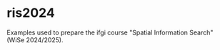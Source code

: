 # ris2024

Examples used to prepare the ifgi course "Spatial Information Search" (WiSe 2024/2025).

